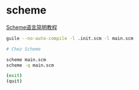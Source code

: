# scheme


[Scheme语言简明教程](https://songjinghe.github.io/TYS-zh-translation/)


```sh
guile --no-auto-compile -l .init.scm -l main.scm

# Chez Scheme

scheme main.scm
scheme -q main.scm

(exit)
(quit)
```

